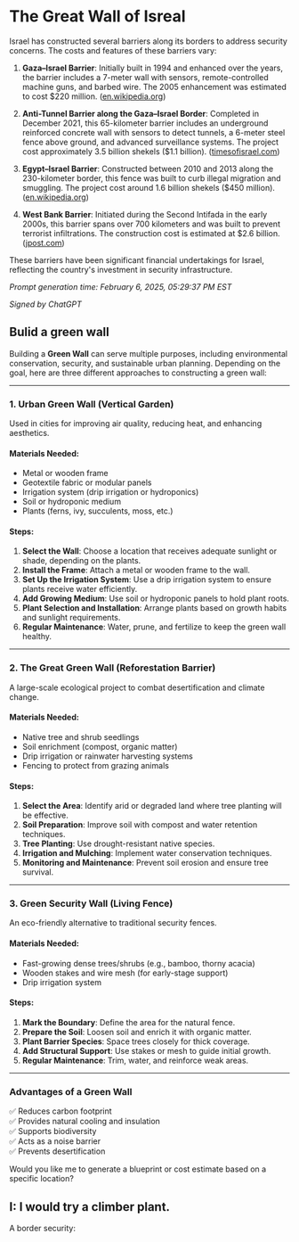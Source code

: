 # The Great Wall of Isreal

Israel has constructed several barriers along its borders to address security concerns. The costs and features of these barriers vary:

1. **Gaza–Israel Barrier**: Initially built in 1994 and enhanced over the years, the barrier includes a 7-meter wall with sensors, remote-controlled machine guns, and barbed wire. The 2005 enhancement was estimated to cost $220 million. ([en.wikipedia.org](https://en.wikipedia.org/wiki/Gaza%E2%80%93Israel_barrier?utm_source=chatgpt.com))

2. **Anti-Tunnel Barrier along the Gaza–Israel Border**: Completed in December 2021, this 65-kilometer barrier includes an underground reinforced concrete wall with sensors to detect tunnels, a 6-meter steel fence above ground, and advanced surveillance systems. The project cost approximately 3.5 billion shekels ($1.1 billion). ([timesofisrael.com](https://www.timesofisrael.com/a-wall-of-iron-sensors-and-concrete-idf-completes-tunnel-busting-gaza-barrier/?utm_source=chatgpt.com))

3. **Egypt–Israel Barrier**: Constructed between 2010 and 2013 along the 230-kilometer border, this fence was built to curb illegal migration and smuggling. The project cost around 1.6 billion shekels ($450 million). ([en.wikipedia.org](https://en.wikipedia.org/wiki/Egypt%E2%80%93Israel_barrier?utm_source=chatgpt.com))

4. **West Bank Barrier**: Initiated during the Second Intifada in the early 2000s, this barrier spans over 700 kilometers and was built to prevent terrorist infiltrations. The construction cost is estimated at $2.6 billion. ([jpost.com](https://www.jpost.com/arab-israeli-conflict/israels-border-walls-a-case-study-for-trumps-mantra-574517?utm_source=chatgpt.com))

These barriers have been significant financial undertakings for Israel, reflecting the country's investment in security infrastructure.

*Prompt generation time: February 6, 2025, 05:29:37 PM EST*

*Signed by ChatGPT* 

## Bulid a green wall

Building a **Green Wall** can serve multiple purposes, including environmental conservation, security, and sustainable urban planning. Depending on the goal, here are three different approaches to constructing a green wall:

---

### 1. **Urban Green Wall (Vertical Garden)**
Used in cities for improving air quality, reducing heat, and enhancing aesthetics.

#### **Materials Needed**:
- Metal or wooden frame
- Geotextile fabric or modular panels
- Irrigation system (drip irrigation or hydroponics)
- Soil or hydroponic medium
- Plants (ferns, ivy, succulents, moss, etc.)

#### **Steps**:
1. **Select the Wall**: Choose a location that receives adequate sunlight or shade, depending on the plants.
2. **Install the Frame**: Attach a metal or wooden frame to the wall.
3. **Set Up the Irrigation System**: Use a drip irrigation system to ensure plants receive water efficiently.
4. **Add Growing Medium**: Use soil or hydroponic panels to hold plant roots.
5. **Plant Selection and Installation**: Arrange plants based on growth habits and sunlight requirements.
6. **Regular Maintenance**: Water, prune, and fertilize to keep the green wall healthy.

---

### 2. **The Great Green Wall (Reforestation Barrier)**
A large-scale ecological project to combat desertification and climate change.

#### **Materials Needed**:
- Native tree and shrub seedlings
- Soil enrichment (compost, organic matter)
- Drip irrigation or rainwater harvesting systems
- Fencing to protect from grazing animals

#### **Steps**:
1. **Select the Area**: Identify arid or degraded land where tree planting will be effective.
2. **Soil Preparation**: Improve soil with compost and water retention techniques.
3. **Tree Planting**: Use drought-resistant native species.
4. **Irrigation and Mulching**: Implement water conservation techniques.
5. **Monitoring and Maintenance**: Prevent soil erosion and ensure tree survival.

---

### 3. **Green Security Wall (Living Fence)**
An eco-friendly alternative to traditional security fences.

#### **Materials Needed**:
- Fast-growing dense trees/shrubs (e.g., bamboo, thorny acacia)
- Wooden stakes and wire mesh (for early-stage support)
- Drip irrigation system

#### **Steps**:
1. **Mark the Boundary**: Define the area for the natural fence.
2. **Prepare the Soil**: Loosen soil and enrich it with organic matter.
3. **Plant Barrier Species**: Space trees closely for thick coverage.
4. **Add Structural Support**: Use stakes or mesh to guide initial growth.
5. **Regular Maintenance**: Trim, water, and reinforce weak areas.

---

### **Advantages of a Green Wall**
✅ Reduces carbon footprint  
✅ Provides natural cooling and insulation  
✅ Supports biodiversity  
✅ Acts as a noise barrier  
✅ Prevents desertification  

Would you like me to generate a blueprint or cost estimate based on a specific location?

## I: I would try a climber plant. 

A border security: 
